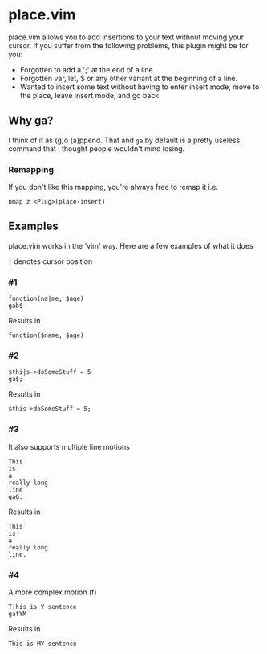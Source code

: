 # place.vim

place.vim allows you to add insertions to your text without moving your cursor.
If you suffer from the following problems, this plugin might be for you:

- Forgotten to add a ';' at the end of a line.
- Forgotten var, let, $ or any other variant at the beginning of a line.
- Wanted to insert some text without having to enter insert mode, move to the place, leave insert mode, and go back

## Why ga?

I think of it as (g)o (a)ppend.
That and `ga` by default is a pretty useless command that I thought people wouldn't mind losing.

### Remapping

If you don't like this mapping, you're always free to remap it
i.e.

```
nmap z <Plug>(place-insert)
```

## Examples

place.vim works in the 'vim' way. Here are a few examples of what it does


`|` denotes cursor position


### #1
```
function(na|me, $age)
gab$
```
Results in
```
function($name, $age)
```

### #2
```
$thi|s->doSomeStuff = 5
ga$;
```
Results in
```
$this->doSomeStuff = 5;
```

### #3

It also supports multiple line motions
```
This
is
a
really long
line
gaG.
```
Results in
```
This
is
a
really long
line.
```

### #4

A more complex motion (f)
```
T|his is Y sentence
gafYM
```
Results in
```
This is MY sentence
```
